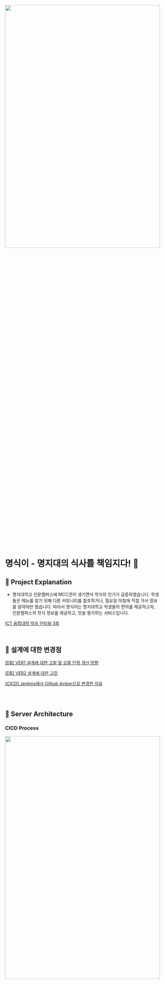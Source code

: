 <img width="100%" height="45%" src="https://user-images.githubusercontent.com/83231344/200801447-24d5ceee-171c-4287-979a-1553b5a78570.png">


# 명식이 - 명지대의 식사를 책임지다! 👀
## 📌 Project Explanation 
* 명지대학교 인문캠퍼스에 MCC관이 생기면서 학식의 인기가 급증하였습니다. 학생들은 메뉴를 알기 위해 다른 커뮤니티를 참조하거나, 월요일 아침에 직접 가서 정보를 알아야만 했습니다. 따라서 명식이는 명지대학교 학생들의 편의를 제공하고자, 인문캠퍼스의 학식 정보를 제공하고, 맛을 평가하는 서비스입니다.

[ICT 융합대학 학우 인터뷰 3회](https://drive.google.com/file/d/1FaB9S02orEZEHUO2tt0vhpESnPqSs8YS/view?usp=share_link)


<br>

## 📌 설계에 대한 변경점
[[DB] VER1 설계에 대한 고찰 및 오류 인정 개선 방향](https://github.com/MYONGSIK/Server/wiki/%5BDB%5D-VER1-%EC%84%A4%EA%B3%84%EC%97%90-%EB%8C%80%ED%95%9C-%EA%B3%A0%EC%B0%B0-%EB%B0%8F-%EC%98%A4%EB%A5%98-%EC%9D%B8%EC%A0%95-%EA%B0%9C%EC%84%A0-%EB%B0%A9%ED%96%A5)

[[DB] VER2 설계에 대한 고민](https://github.com/MYONGSIK/Server/wiki/%5BDB%5D-VER2-%EC%84%A4%EA%B3%84%EC%97%90-%EB%8C%80%ED%95%9C-%EA%B3%A0%EB%AF%BC)

[[CICD] Jenkins에서 Github Action으로 변경한 이유](https://github.com/MYONGSIK/Server/wiki/%5BCICD%5D-Jenkins%EC%97%90%EC%84%9C-Github-Action%EC%9C%BC%EB%A1%9C-%EB%B3%80%EA%B2%BD%ED%95%9C-%EC%9D%B4%EC%9C%A0)

<br><br>
## 📌 Server Architecture
<h3>CICD Process</h3>
<img width="100%" height="45%" src="https://user-images.githubusercontent.com/61505572/220684641-9b041a02-447d-47e5-812b-76d457da5689.png">
  
<h3>Infra Structure</h3>
  <img width="100%" height="45%" src="https://user-images.githubusercontent.com/61505572/220687135-a6f83cba-35cd-4895-a72e-ef29f5f4a3a7.png">


<br><br>
## 📌 버전 정보
ver 1.0 명지대학교 인문캠퍼스 MCC식당, 주변 식당 정보 제공

ver 2.0 명지대학교 자연캠퍼스 교직원식당, 생활관 식당 정보 제공 추가



